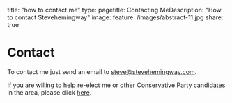 title: "how to contact me"
type: pagetitle: Contacting MeDescription: "How to contact Stevehemingway"
image:
  feature: /images/abstract-11.jpg
share: true

# Contact

To contact me just send an email to steve@stevehemingway.com.

If you are willing to help re-elect me or other Conservative Party candidates in the area, please click [here](http://eepurl.com/cIvGPj).

